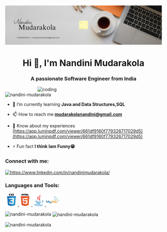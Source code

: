 ![logo](https://github.com/Nandini-Mudarakola/Nandhini-Mudarakola/blob/main/Minimalist%20business%20personal%20profile%20linkedin%20banner.png)
<h1 align="center">Hi 👋, I'm Nandini Mudarakola</h1>
<h3 align="center">A passionate Software Engineer from India</h3>

<img align="right" alt="coding" width="400" src="https://media.tenor.com/IF2JdxzmyN4AAAAi/coding-girl.gif">

<p align="left"> <img src="https://komarev.com/ghpvc/?username=nandini-mudarakola&label=Profile%20views&color=0e75b6&style=flat" alt="nandini-mudarakola" /> </p>

- 🌱 I’m currently learning **Java and Data Structures,SQL**

- 📫 How to reach me **mudarakolanandini@gmail.com**

- 📄 Know about my experiences [https://app.luminpdf.com/viewer/661df9160f779326717029d5](https://app.luminpdf.com/viewer/661df9160f779326717029d5)

- ⚡ Fun fact **I think Iam Funny😁**

<h3 align="left">Connect with me:</h3>
<p align="left">
<a href="https://linkedin.com/in/https://www.linkedin.com/in/nandinimudarakola/" target="blank"><img align="center" src="https://raw.githubusercontent.com/rahuldkjain/github-profile-readme-generator/master/src/images/icons/Social/linked-in-alt.svg" alt="https://www.linkedin.com/in/nandinimudarakola/" height="30" width="40" /></a>
</p>

<h3 align="left">Languages and Tools:</h3>
<p align="left"> <a href="https://www.w3schools.com/css/" target="_blank" rel="noreferrer"> <img src="https://raw.githubusercontent.com/devicons/devicon/master/icons/css3/css3-original-wordmark.svg" alt="css3" width="40" height="40"/> </a> <a href="https://www.w3.org/html/" target="_blank" rel="noreferrer"> <img src="https://raw.githubusercontent.com/devicons/devicon/master/icons/html5/html5-original-wordmark.svg" alt="html5" width="40" height="40"/> </a> <a href="https://www.java.com" target="_blank" rel="noreferrer"> <img src="https://raw.githubusercontent.com/devicons/devicon/master/icons/java/java-original.svg" alt="java" width="40" height="40"/> </a> <a href="https://www.mysql.com/" target="_blank" rel="noreferrer"> <img src="https://raw.githubusercontent.com/devicons/devicon/master/icons/mysql/mysql-original-wordmark.svg" alt="mysql" width="40" height="40"/> </a> </p>

<p><img align="left" src="https://github-readme-stats.vercel.app/api/top-langs?username=nandini-mudarakola&show_icons=true&locale=en&layout=compact" alt="nandini-mudarakola" /></p>

<p>&nbsp;<img align="center" src="https://github-readme-stats.vercel.app/api?username=nandini-mudarakola&show_icons=true&locale=en" alt="nandini-mudarakola" /></p>

<p><img align="center" src="https://github-readme-streak-stats.herokuapp.com/?user=nandini-mudarakola&" alt="nandini-mudarakola" /></p>

